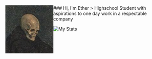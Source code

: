 <img align="left" src="https://raw.githubusercontent.com/Diethyllether/Diethyllether/master/skeleton.jpg">
### Hi, I'm Ether
> Highschool Student with aspirations to one day work in a respectable company

![My Stats](https://github-readme-stats.vercel.app/api?username=Diethyllether&theme=gruvbox&show_icons=true)
